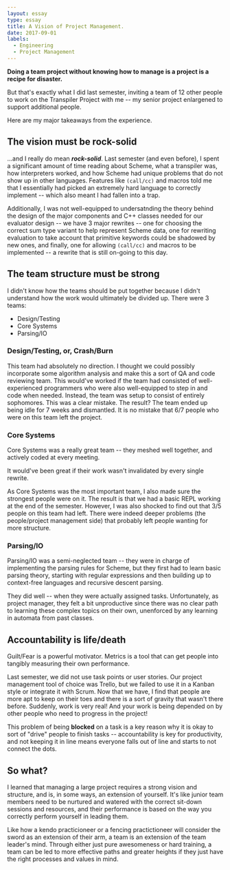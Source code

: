 ```yaml
---
layout: essay
type: essay
title: A Vision of Project Management.
date: 2017-09-01
labels:
  - Engineering
  - Project Management
---
```


**Doing a team project without knowing how to manage is a project is a recipe for disaster.**

But that's exactly what I did last semester, inviting a team of 12 other people to work on
the Transpiler Project with me -- my senior project enlargened to support additional
people.

Here are my major takeaways from the experience.

## The vision must be rock-solid

...and I really do mean ***rock-solid***. Last semester (and even before),
I spent a significant amount of time reading about Scheme, what a transpiler
was, how interpreters worked, and how Scheme had unique problems that
do not show up in other languages. Features like `(call/cc)` and macros
told me that I essentially had picked an extremely hard language to 
correctly implement -- which also meant I had fallen into a trap.

Additionally, I was not well-equipped to undersatnding the theory behind
the design of the major components and C++ classes needed for our
evaluator design -- we have 3 major rewrites -- one for choosing the correct
sum type variant to help represent Scheme data, one for rewriting
evaluation to take account that primitive keywords could be shadowed by
new ones, and finally, one for allowing `(call/cc)` and macros to be
implemented -- a rewrite that is still on-going to this day.

## The team structure must be strong

I didn't know how the teams should be put together because I didn't understand
how the work would ultimately be divided up. There were 3 teams:

- Design/Testing
- Core Systems
- Parsing/IO

### Design/Testing, or, Crash/Burn

This team had absolutely no direction. I thought we could possibly
incorporate some algorithm analysis and make this a sort of QA and
code reviewing team. This would've worked if the team had consisted
of well-experienced programmers who were also well-equipped to step in
and code when needed. Instead, the team was setup to consist of entirely
sophomores. This was a clear mistake. The result? The team ended up being
idle for 7 weeks and dismantled. It is no mistake that 6/7 people who were
on this team left the project.

### Core Systems

Core Systems was a really great team -- they meshed well together, and
actively coded at every meeting.

It would've been great if their work wasn't invalidated by every
single rewrite.

As Core Systems was the most important team, I also made sure the strongest
people were on it. The result is that we had a basic REPL working at
the end of the semester. However, I was also shocked to find out that 3/5
people on this team had left. There were indeed deeper problems (the
people/project management side) that probably left people wanting
for more structure.

### Parsing/IO

Parsing/IO was a semi-neglected team -- they were in charge of
implementing the parsing rules for Scheme, but they first had to learn
basic parsing theory, starting with regular expressions and then
building up to context-free languages and recursive descent parsing.

They did well -- when they were actually assigned tasks. Unfortunately,
as project manager, they felt a bit unproductive since there was no
clear path to learning these complex topics on their own, unenforced
by any learning in automata from past classes.

## Accountability is life/death

Guilt/Fear is a powerful motivator. Metrics is a tool that can get
people into tangibly measuring their own performance.

Last semester, we did not use task points or user stories. Our project
management tool of choice was Trello, but we failed to use it in a
Kanban style or integrate it with Scrum. Now that we have, I find that
people are more apt to keep on their toes and there is a sort of
gravity that wasn't there before. Suddenly, work is very real! And
your work is being depended on by other people who need to progress in
the project!

This problem of being **blocked** on a task is a key reason why
it is okay to sort of "drive" people to finish tasks -- accountability
is key for productivity, and not keeping it in line means everyone
falls out of line and starts to not connect the dots.

## So what?

I learned that managing a large project requires a strong vision
and structure, and is, in some ways, an extension of yourself. It's like
junior team members need to be nurtured and watered with the correct
sit-down sessions and resources, and their performance is based on
the way you correctly perform yourself in leading them.

Like how a kendo practicioneer or a fencing practictioneer will consider
the sword as an extension of their arm, a team is an extension of
the team leader's mind. Through either just pure awesomeness or hard
training, a team can be led to more effective paths and greater
heights if they just have the right processes and values in mind.
